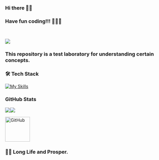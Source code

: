 ### Hi there 👋🏻

### Have fun coding!!! 👨🏻‍💻 
<br>

![](https://komarev.com/ghpvc/?username=dfleper&label=PROFILE+VIEWS&style=plastic&color=blueviolet)

### This repository is a test laboratory for understanding certain concepts. 

### 🛠 Tech Stack
[![My Skills](https://skillicons.dev/icons?i=python,java,html,css,js,mysql,postgres,unity,cs,angular,docker,vscode,linux,git,github)](https://skillicons.dev)

### GitHub Stats
![](https://github-readme-stats.vercel.app/api/top-langs/?username=dfleper&theme=blue-green)![](https://github-readme-stats.vercel.app/api?username=dfleper&theme=blue-green)

<a href="https://github.com/dfleper/" target="_blank">
<img src="https://media4.giphy.com/media/v1.Y2lkPTc5MGI3NjExeWlicG03anMxeTRwdjBqb2k0MHVnanA0N2U2aDVoaDBmaTJ4NWl2ZCZlcD12MV9pbnRlcm5hbF9naWZfYnlfaWQmY3Q9Zw/du3J3cXyzhj75IOgvA/giphy.webp" alt="GitHub" width="80" height="80">
</a>

### 🖖🏻 Long Life and Prosper.

<!--
**dfleper/dfleper** is a ✨ _special_ ✨ repository because its `README.md` (this file) appears on your GitHub profile.

Here are some ideas to get you started:

- 🔭 I’m currently working on ...
- 🌱 I’m currently learning ...
- 👯 I’m looking to collaborate on ...
- 🤔 I’m looking for help with ...
- 💬 Ask me about ...
- 📫 How to reach me: ...
- 😄 Pronouns: ...
- ⚡ Fun fact: ...
-->
